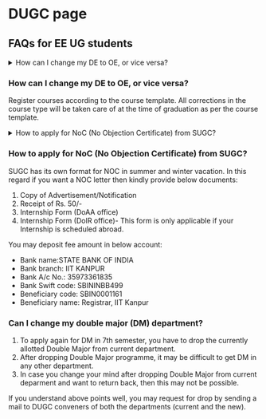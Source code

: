 # DUGC page
## FAQs for EE UG students

<details>
  <summary>How can I change my DE to OE, or vice versa?</summary>
  Register courses according to the course template. All corrections in the course type will be taken care of at the time of graduation as per the course template.
</details>

### How can I change my DE to OE, or vice versa?
  Register courses according to the course template. All corrections in the course type will be taken care of at the time of graduation as per the course template.

<details>
<summary>How to apply for NoC (No Objection Certificate) from SUGC?</summary>

SUGC has its own format for NOC in summer and winter vacation. In this regard if you want a NOC letter then kindly provide below documents:

1. Copy of Advertisement/Notification 
2. Receipt of Rs. 50/-
3. Internship Form (DoAA office)
4. Internship Form (DoIR office)- This form is only applicable if your Internship is scheduled abroad.

You may deposit fee amount in below account:

- Bank name:STATE BANK OF INDIA
- Bank branch: IIT KANPUR
- Bank A/c No.: 35973361835
- Bank Swift code: SBININBB499
- Beneficiary code: SBIN0001161
- Beneficiary name: Registrar, IIT Kanpur
</details>

### How to apply for NoC (No Objection Certificate) from SUGC?

SUGC has its own format for NOC in summer and winter vacation. In this regard if you want a NOC letter then kindly provide below documents:

1. Copy of Advertisement/Notification 
2. Receipt of Rs. 50/-
3. Internship Form (DoAA office)
4. Internship Form (DoIR office)- This form is only applicable if your Internship is scheduled abroad.

You may deposit fee amount in below account:

- Bank name:STATE BANK OF INDIA
- Bank branch: IIT KANPUR
- Bank A/c No.: 35973361835
- Bank Swift code: SBININBB499
- Beneficiary code: SBIN0001161
- Beneficiary name: Registrar, IIT Kanpur

### Can I change my double major (DM) department?

1. To apply again for DM in 7th semester, you have to drop the currently allotted Double Major from current department.
2. After dropping Double Major programme, it may be difficult to get DM in any other department.
3. In case you change your mind after dropping Double Major from current deparment and want to return back, then this may not be possible.

If you understand above points well, you may request for drop by sending a mail to DUGC conveners of both the departments (current and the new).

